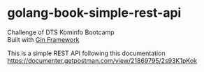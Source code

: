 # golang-book-simple-rest-api

Challenge of DTS Kominfo Bootcamp <br>
Built with <a href="https://github.com/gin-gonic/gin" target="_blank">Gin Framework</a>

This is a simple REST API following this documentation
https://documenter.getpostman.com/view/21869795/2s93K1pKok
